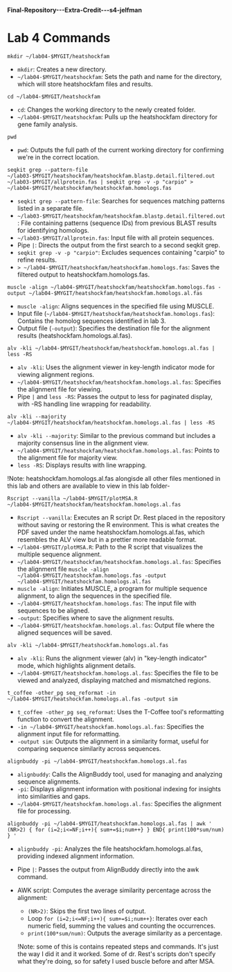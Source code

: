 **Final-Repository---Extra-Credit---s4-jelfman**
# Lab 4 Commands



`mkdir ~/lab04-$MYGIT/heatshockfam`
* `mkdir`: Creates a new directory.
* `~/lab04-$MYGIT/heatshockfam`: Sets the path and name for the directory, which will store heatshockfam files and results.

`cd ~/lab04-$MYGIT/heatshockfam`
* `cd`: Changes the working directory to the newly created folder.
* `~/lab04-$MYGIT/heatshockfam`: Pulls up the heatshockfam directory for gene family analysis.

`pwd`
* `pwd`: Outputs the full path of the current working directory for confirming we're in the correct location.

`seqkit grep --pattern-file ~/lab03-$MYGIT/heatshockfam/heatshockfam.blastp.detail.filtered.out ~/lab03-$MYGIT/allprotein.fas | seqkit grep -v -p "carpio" > ~/lab04-$MYGIT/heatshockfam/heatshockfam.homologs.fas`
* `seqkit grep --pattern-file`: Searches for sequences matching patterns listed in a separate file.
* `~/lab03-$MYGIT/heatshockfam/heatshockfam.blastp.detail.filtered.out`: File containing patterns (sequence IDs) from previous BLAST results for identifying homologs.
* `~/lab03-$MYGIT/allprotein.fas`: Input file with all protein sequences.
* Pipe `|`: Directs the output from the first search to a second seqkit grep.
* `seqkit grep -v -p "carpio"`: Excludes sequences containing "carpio" to refine results.
* `> ~/lab04-$MYGIT/heatshockfam/heatshockfam.homologs.fas`: Saves the filtered output to heatshockfam.homologs.fas.

`muscle -align ~/lab04-$MYGIT/heatshockfam/heatshockfam.homologs.fas -output ~/lab04-$MYGIT/heatshockfam/heatshockfam.homologs.al.fas`
* `muscle -align`: Aligns sequences in the specified file using MUSCLE.
* Input file (`~/lab04-$MYGIT/heatshockfam/heatshockfam.homologs.fas`): Contains the homolog sequences identified in lab 3.
* Output file (`-output`): Specifies the destination file for the alignment results (heatshockfam.homologs.al.fas).

`alv -kli ~/lab04-$MYGIT/heatshockfam/heatshockfam.homologs.al.fas | less -RS`
* `alv -kli`: Uses the alignment viewer in key-length indicator mode for viewing alignment regions.
* `~/lab04-$MYGIT/heatshockfam/heatshockfam.homologs.al.fas`: Specifies the alignment file for viewing.
* Pipe `|` and `less -RS`: Passes the output to less for paginated display, with -RS handling line wrapping for readability.

`alv -kli --majority ~/lab04-$MYGIT/heatshockfam/heatshockfam.homologs.al.fas | less -RS`
* `alv -kli --majority`: Similar to the previous command but includes a majority consensus line in the alignment view.
* `~/lab04-$MYGIT/heatshockfam/heatshockfam.homologs.al.fas`: Points to the alignment file for majority view.
* `less -RS`: Displays results with line wrapping. 

!Note: heatshockfam.homologs.al.fas alongisde all other files mentioned in this lab and others are available to view in this lab folder-

`Rscript --vanilla ~/lab04-$MYGIT/plotMSA.R ~/lab04-$MYGIT/heatshockfam/heatshockfam.homologs.al.fas`
* `Rscript --vanilla`: Executes an R script Dr. Rest placed in the repository without saving or restoring the R environment. This is what creates the PDF saved under the name heatshockfam.homologs.al.fas, which resembles the ALV view but in a prettier more readable format.
* `~/lab04-$MYGIT/plotMSA.R`: Path to the R script that visualizes the multiple sequence alignment.
* `~/lab04-$MYGIT/heatshockfam/heatshockfam.homologs.al.fas`: Specifies the alignment file 
`muscle -align ~/lab04-$MYGIT/heatshockfam.homologs.fas -output ~/lab04-$MYGIT/heatshockfam.homologs.al.fas`
* `muscle -align`: Initiates MUSCLE, a program for multiple sequence alignment, to align the sequences in the specified file.
* `~/lab04-$MYGIT/heatshockfam.homologs.fas`: The input file with sequences to be aligned.
* `-output`: Specifies where to save the alignment results.
* `~/lab04-$MYGIT/heatshockfam.homologs.al.fas`: Output file where the aligned sequences will be saved.

`alv -kli ~/lab04-$MYGIT/heatshockfam.homologs.al.fas`
* `alv -kli`: Runs the alignment viewer (alv) in "key-length indicator" mode, which highlights alignment details.
* `~/lab04-$MYGIT/heatshockfam.homologs.al.fas`: Specifies the file to be viewed and analyzed, displaying matched and mismatched regions.

`t_coffee -other_pg seq_reformat -in ~/lab04-$MYGIT/heatshockfam.homologs.al.fas -output sim`
* `t_coffee -other_pg seq_reformat`: Uses the T-Coffee tool's reformatting function to convert the alignment.
* `-in ~/lab04-$MYGIT/heatshockfam.homologs.al.fas`: Specifies the alignment input file for reformatting.
* `-output sim`: Outputs the alignment in a similarity format, useful for comparing sequence similarity across sequences.

`alignbuddy -pi ~/lab04-$MYGIT/heatshockfam.homologs.al.fas`
* `alignbuddy`: Calls the AlignBuddy tool, used for managing and analyzing sequence alignments.
* `-pi`: Displays alignment information with positional indexing for insights into similarities and gaps.
* `~/lab04-$MYGIT/heatshockfam.homologs.al.fas`: Specifies the alignment file for processing.

`alignbuddy -pi ~/lab04-$MYGIT/heatshockfam.homologs.al.fas | awk ' (NR>2) { for (i=2;i<=NF;i++){ sum+=$i;num++} } END{ print(100*sum/num) } '`
* `alignbuddy -pi`: Analyzes the file heatshockfam.homologs.al.fas, providing indexed alignment information.
* Pipe `|`: Passes the output from AlignBuddy directly into the awk command.
* AWK script: Computes the average similarity percentage across the alignment:
  * `(NR>2)`: Skips the first two lines of output.
  * Loop `for (i=2;i<=NF;i++){ sum+=$i;num++}`: Iterates over each numeric field, summing the values and counting the occurrences.
  * `print(100*sum/num)`: Outputs the average similarity as a percentage.

  !Note: some of this is contains repeated steps and commands. It's just the way I did it and it worked. Some of dr. Rest's scripts don't specify what they're doing, so for safety I used buscle before and after MSA.